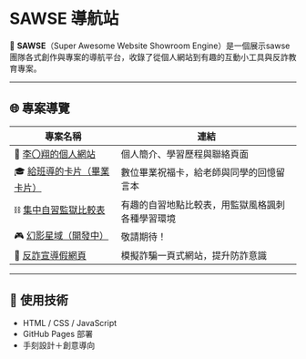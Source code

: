 # SAWSE 導航站

🧭 **SAWSE**（Super Awesome Website Showroom Engine）是一個展示sawse團隊各式創作與專案的導航平台，收錄了從個人網站到有趣的互動小工具與反詐教育專案。

---

## 🌐 專案導覽

| 專案名稱 | 連結 |
|----------|------|
| 👤 [李〇翔的個人網站](https://sawse666.github.io/cat87.html) | 個人簡介、學習歷程與聯絡頁面 |
| 🎓 [給班導的卡片（畢業卡片）](https://sawse666.github.io/00.html) | 數位畢業祝福卡，給老師與同學的回憶留言本 |
| ⛓️ [集中自習監獄比較表](https://sawse666.github.io/gg.html) | 有趣的自習地點比較表，用監獄風格諷刺各種學習環境 |
| 🎮 [幻影星域（開發中）](https://sawse666.github.io/game.html) | 敬請期待！ |
| 🚨 [反詐宣導假網頁](https://sawse666.github.io/jq.html) | 模擬詐騙一頁式網站，提升防詐意識 |

---

## 📌 使用技術

- HTML / CSS / JavaScript
- GitHub Pages 部署
- 手刻設計＋創意導向





